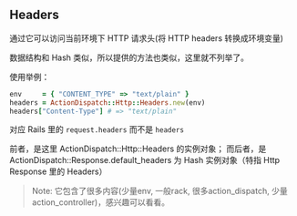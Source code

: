 ## Headers

通过它可以访问当前环境下 HTTP 请求头(将 HTTP headers 转换成环境变量)

数据结构和 Hash 类似，所以提供的方法也类似，这里就不列举了。

使用举例：

```ruby
env     = { "CONTENT_TYPE" => "text/plain" }
headers = ActionDispatch::Http::Headers.new(env)
headers["Content-Type"] # => "text/plain"
```

对应 Rails 里的 `request.headers` 而不是 `headers`

前者，是这里 ActionDispatch::Http::Headers 的实例对象；
而后者，是 ActionDispatch::Response.default_headers 为 Hash 实例对象（特指 Http Response 里的 Headers）

> Note: 它包含了很多内容(少量env, 一般rack, 很多action_dispatch, 少量action_controller)，感兴趣可以看看。
